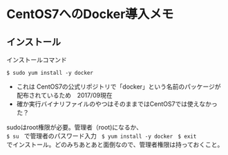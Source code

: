 # CentOS7へのDocker導入メモ

## インストール
インストールコマンド

`$ sudo yum install -y docker`

* これは CentOS7の公式リポジトリで「docker」という名前のパッケージが配布されているため　2017/09現在  
* 確か実行バイナリファイルのやつはそのままではCentOS7では使えなかった？

sudoはroot権限が必要。管理者（root)になるか、  
`$ su`  
で管理者のパスワード入力    
`$ yum install -y docker`   
`$ exit`  
でインストール。どのみちあとあと面倒なので、管理者権限は持っておくこと。
